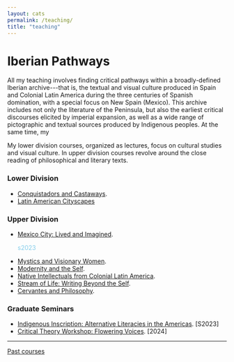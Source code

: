 ```yaml
---
layout: cats
permalink: /teaching/
title: "teaching"
---
```


# Iberian Pathways 

All my teaching involves finding critical pathways within a broadly-defined Iberian archive---that is, the textual and visual culture produced in Spain and Colonial Latin America during the three centuries of Spanish domination, with a special focus on New Spain (Mexico). This archive includes not only the literature of the Peninsula, but also the earliest critical discourses elicited by imperial expansion, as well as a wide range of pictographic and textual sources produced by Indigenous peoples. At the same time, my  

My lower division courses, organized as lectures, focus on cultural studies and visual culture.
In upper division courses revolve around the close reading of philosophical and literary texts.

### Lower Division

- [Conquistadors and Castaways](/castaways/).
- [Latin American Cityscapes]()

### Upper Division
- [Mexico City: Lived and Imagined](). <p style="color: skyblue">s2023</p>
- [Mystics and Visionary Women](/misticas/).
- [Modernity and the Self](/modern-self/).
- [Native Intellectuals from Colonial Latin America](/native-historians/).
- [Stream of Life: Writing Beyond the Self](/beyond-self/).
- [Cervantes and Philosophy](/cervantes/).

### Graduate Seminars
- [Indigenous Inscription: Alternative Literacies in the Americas](). [S2023]
- [Critical Theory Workshop: Flowering Voices](). [2024]

--- 

[Past courses](/past-courses/)

